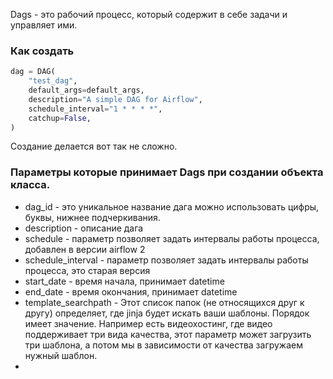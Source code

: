 
Dags - это рабочий процесс, который содержит в себе задачи и управляет ими.

### Как создать 

```python
dag = DAG(  
	"test_dag",  
	default_args=default_args,  
	description="A simple DAG for Airflow",  
	schedule_interval="1 * * * *",  
	catchup=False,  
)
```

Создание делается вот так не сложно.

### Параметры которые принимает Dags при создании объекта класса.

* dag_id - это уникальное название дага можно использовать цифры, буквы, нижнее подчеркивания.
* description - описание дага
* schedule - параметр позволяет задать интервалы работы процесса, добавлен  в версии airflow 2
* schedule_interval - параметр позволяет задать интервалы работы процесса, это старая версия
* start_date - время начала, принимает datetime
* end_date - время окончания, принимает datetime
* template_searchpath - Этот список папок (не относящихся друг к другу) определяет, где jinja будет искать ваши шаблоны. Порядок имеет значение. Например есть видеохостинг, где видео поддерживает три вида качества, этот параметр может загрузить три шаблона, а потом мы в зависимости от качества загружаем нужный шаблон.
* 